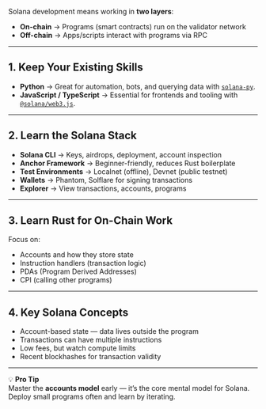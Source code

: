 

Solana development means working in **two layers**:  
- **On-chain** → Programs (smart contracts) run on the validator network  
- **Off-chain** → Apps/scripts interact with programs via RPC  

---

## 1. Keep Your Existing Skills

- **Python** → Great for automation, bots, and querying data with [`solana-py`](https://github.com/michaelhly/solana-py).  
- **JavaScript / TypeScript** → Essential for frontends and tooling with [`@solana/web3.js`](https://solana-labs.github.io/solana-web3.js/).  

---

## 2. Learn the Solana Stack

- **Solana CLI** → Keys, airdrops, deployment, account inspection  
- **Anchor Framework** → Beginner-friendly, reduces Rust boilerplate  
- **Test Environments** → Localnet (offline), Devnet (public testnet)  
- **Wallets** → Phantom, Solflare for signing transactions  
- **Explorer** → View transactions, accounts, programs  

---

## 3. Learn Rust for On-Chain Work

Focus on:  
- Accounts and how they store state  
- Instruction handlers (transaction logic)  
- PDAs (Program Derived Addresses)  
- CPI (calling other programs)  

---

## 4. Key Solana Concepts

- Account-based state — data lives outside the program  
- Transactions can have multiple instructions  
- Low fees, but watch compute limits  
- Recent blockhashes for transaction validity  


---

💡 **Pro Tip**  
Master the **accounts model** early — it’s the core mental model for Solana. Deploy small programs often and learn by iterating.
